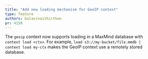 ```yaml
---
title: "Add new loading mechanism for GeoIP context"
type: feature
authors: balavinaithirthan
pr: 4158
---
```


The `geoip` context now supports loading in a MaxMind database with `context
load <ctx>`. For example, `load s3://my-bucket/file.mmdb | context load my-ctx`
makes the GeoIP context use a remotely stored database.
